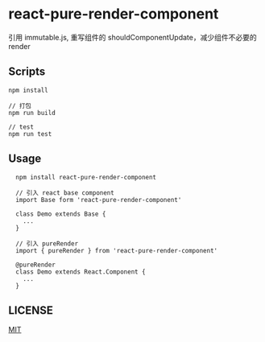 # react-pure-render-component

引用 immutable.js, 重写组件的 shouldComponentUpdate，减少组件不必要的 render

## Scripts

```
npm install

// 打包
npm run build

// test
npm run test

```

## Usage

```
  npm install react-pure-render-component

  // 引入 react base component
  import Base form 'react-pure-render-component'

  class Demo extends Base {
    ...
  }

  // 引入 pureRender
  import { pureRender } from 'react-pure-render-component'

  @pureRender
  class Demo extends React.Component {
    ...
  }
```

## LICENSE

[MIT](https://github.com/OPiece/react-pure-render-component/blob/master/LICENSE)
